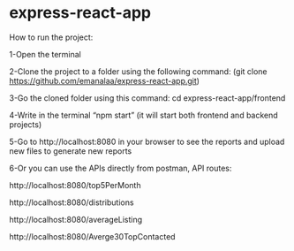 # express-react-app

How to run the project:

1-Open the terminal

2-Clone the project to a folder using the following command: (git clone https://github.com/emanalaa/express-react-app.git)

3-Go the cloned folder using this command: cd express-react-app/frontend

4-Write in the terminal “npm start” (it will start both frontend and backend projects)

5-Go to http://localhost:8080 in your browser to see the reports and upload new files to generate new reports

6-Or you can use the APIs directly from postman, API routes:

http://localhost:8080/top5PerMonth

http://localhost:8080/distributions

http://localhost:8080/averageListing

http://localhost:8080/Averge30TopContacted


